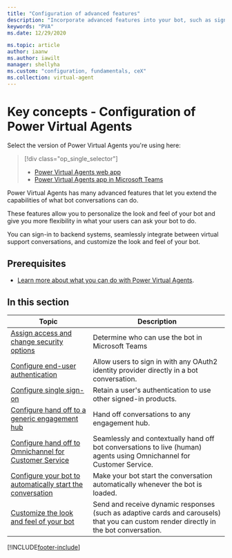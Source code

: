 ```yaml
---
title: "Configuration of advanced features"
description: "Incorporate advanced features into your bot, such as sign-in, live agent transfer, and custom appearances."
keywords: "PVA"
ms.date: 12/29/2020

ms.topic: article
author: iaanw
ms.author: iawilt
manager: shellyha
ms.custom: "configuration, fundamentals, ceX"
ms.collection: virtual-agent
---
```


# Key concepts - Configuration of Power Virtual Agents

Select the version of Power Virtual Agents you're using here:

> [!div class="op_single_selector"]
>
> - [Power Virtual Agents web app](configuration-fundamentals.md)
> - [Power Virtual Agents app in Microsoft Teams](teams/configuration-fundamentals-teams.md)

Power Virtual Agents has many advanced features that let you extend the capabilities of what bot conversations can do.

These features allow you to personalize the look and feel of your bot and give you more flexibility in what your users can ask your bot to do.

You can sign-in to backend systems, seamlessly integrate between virtual support conversations, and customize the look and feel of your bot.

## Prerequisites

- [Learn more about what you can do with Power Virtual Agents](fundamentals-what-is-power-virtual-agents.md).

## In this section

| Topic                                                                                           | Description                                                                                                                            |
| ----------------------------------------------------------------------------------------------- | -------------------------------------------------------------------------------------------------------------------------------------- |
| [Assign access and change security options](configuration-end-user-authentication.md)           | Determine who can use the bot in Microsoft Teams                                                                                       |
| [Configure end-user authentication](configuration-end-user-authentication.md)                   | Allow users to sign in with any OAuth2 identity provider directly in a bot conversation.                                               |
| [Configure single sign-on](configure-sso.md)                                                    | Retain a user's authentication to use other signed-in products.                                                                        |
| [Configure hand off to a generic engagement hub](configure-generic-handoff.md)                  | Hand off conversations to any engagement hub.                                                                                          |
| [Configure hand off to Omnichannel for Customer Service](configuration-hand-off-omnichannel.md) | Seamlessly and contextually hand off bot conversations to live (human) agents using Omnichannel for Customer Service.     |
| [Configure your bot to automatically start the conversation](configure-bot-greeting.md)         | Make your bot start the conversation automatically whenever the bot is loaded.                                                         |
| [Customize the look and feel of your bot](customize-default-canvas.md)                          | Send and receive dynamic responses (such as adaptive cards and carousels) that you can custom render directly in the bot conversation. |

[!INCLUDE[footer-include](includes/footer-banner.md)]
